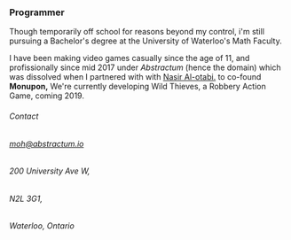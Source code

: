 ### Programmer
Though temporarily off school for reasons beyond my control, i'm still pursuing
a Bachelor's degree at the University of Waterloo's Math Faculty.

I have been making video games casually since the age of 11, and profissionally since mid 2017 under *Abstractum* (hence the domain) which was dissolved when I partnered with
with [Nasir Al-otabi.](https://twitter.com/NotNasser) to co-found **Monupon,** We're currently developing Wild Thieves, a Robbery Action Game, coming 2019.   


###### Contact
###### moh@abstractum.io   
###### 200 University Ave W,   
###### N2L 3G1,   
###### Waterloo, Ontario
